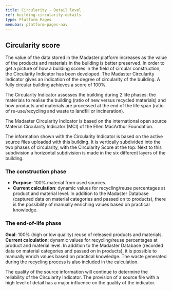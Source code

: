 ```yaml
---
title: Circularity - Detail level
ref: building-circularity-details
type: Platform Pages
menubar: platform-pages-nav
---
```


## Circularity score
The value of the data stored in the Madaster platform increases as the value of the products and materials in the building is better preserved. In order to get a picture of how a building scores in the field of circular construction, the Circularity Indicator has been developed. The Madaster Circularity Indicator gives an indication of the degree of circularity of the building. A fully circular building achieves a score of 100%.

The Circularity Indicator assesses the building during 2 life phases: the materials to realise the building (ratio of new versus recycled materials) and how products and materials are processed at the end of the life span (ratio of re-use/recycling and waste to landfill or incineration).

The Madaster Circularity Indicator is based on the international open source Material Circularity Indicator (MCI) of the Ellen MacArthur Foundation. 


The information shown with the Circularity Indicator is based on the active source files uploaded with this building. It is vertically subdivided into the two phases of circularity, with the Circularity Score at the top. Next to this subdivision a horizontal subdivision is made in the six different layers of the building.


### The construction phase
- **Purpose**: 100% material from used sources.
- **Current calculation**: dynamic values for recycling/reuse percentages at product and material level. In addition to the Madaster Database (captured data on material categories and passed on to products), there is the possibility of manually enriching values based on practical knowledge.



### The end-of-life phase
**Goal**: 100% (high or low quality) reuse of released products and materials.
**Current calculation**: dynamic values for recycling/reuse percentages at product and material level. In addition to the Madaster Database (recorded data on material categories and passed on in products), it is possible to manually enrich values based on practical knowledge. The waste generated during the recycling process is also included in the calculation.

The quality of the source information will continue to determine the reliability of the Circularity Indicator. The provision of a source file with a high level of detail has a major influence on the quality of the indicator.
